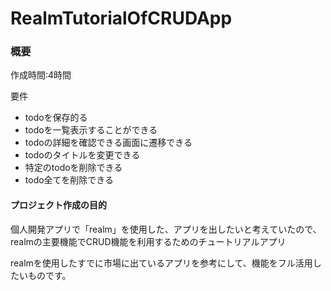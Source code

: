 # RealmTutorialOfCRUDApp

### 概要
作成時間:4時間

要件
 - todoを保存的る
 - todoを一覧表示することができる
 - todoの詳細を確認できる画面に遷移できる
 - todoのタイトルを変更できる
 - 特定のtodoを削除できる
 - todo全てを削除できる


#### プロジェクト作成の目的
個人開発アプリで「realm」を使用した、アプリを出したいと考えていたので、realmの主要機能でCRUD機能を利用するためのチュートリアルアプリ

realmを使用したすでに市場に出ているアプリを参考にして、機能をフル活用したいものです。
